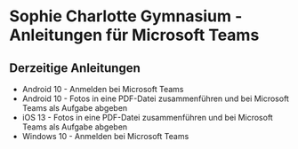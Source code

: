 # Sophie Charlotte Gymnasium - Anleitungen für Microsoft Teams

## Derzeitige Anleitungen
- Android 10 - Anmelden bei Microsoft Teams
- Android 10 - Fotos in eine PDF-Datei zusammenführen und bei Microsoft Teams als Aufgabe abgeben
- iOS 13 - Fotos in eine PDF-Datei zusammenführen und bei Microsoft Teams als Aufgabe abgeben
- Windows 10 - Anmelden bei Microsoft Teams
